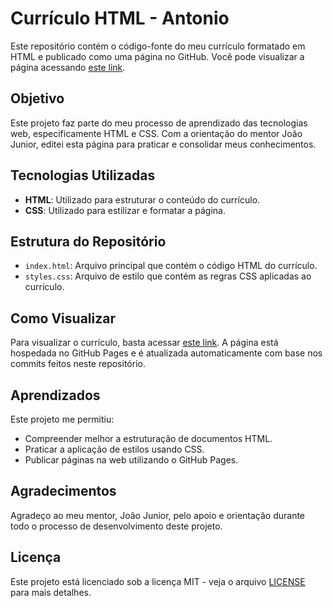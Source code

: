 # Currículo HTML - Antonio

Este repositório contém o código-fonte do meu currículo formatado em HTML e publicado como uma página no GitHub. Você pode visualizar a página acessando [este link](http://ancgci.github.io/antonio).

## Objetivo

Este projeto faz parte do meu processo de aprendizado das tecnologias web, especificamente HTML e CSS. Com a orientação do mentor João Junior, editei esta página para praticar e consolidar meus conhecimentos.

## Tecnologias Utilizadas

- **HTML**: Utilizado para estruturar o conteúdo do currículo.
- **CSS**: Utilizado para estilizar e formatar a página.

## Estrutura do Repositório

- `index.html`: Arquivo principal que contém o código HTML do currículo.
- `styles.css`: Arquivo de estilo que contém as regras CSS aplicadas ao currículo.

## Como Visualizar

Para visualizar o currículo, basta acessar [este link](http://ancgci.github.io/antonio). A página está hospedada no GitHub Pages e é atualizada automaticamente com base nos commits feitos neste repositório.

## Aprendizados

Este projeto me permitiu:

- Compreender melhor a estruturação de documentos HTML.
- Praticar a aplicação de estilos usando CSS.
- Publicar páginas na web utilizando o GitHub Pages.

## Agradecimentos

Agradeço ao meu mentor, João Junior, pelo apoio e orientação durante todo o processo de desenvolvimento deste projeto.

## Licença

Este projeto está licenciado sob a licença MIT - veja o arquivo [LICENSE](LICENSE) para mais detalhes.
